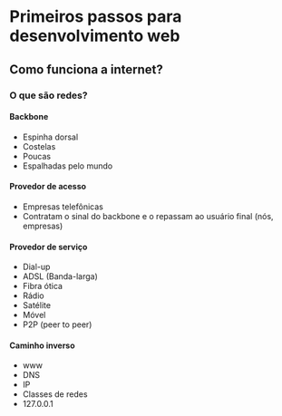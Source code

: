 # Primeiros passos para desenvolvimento web



## Como funciona a internet?



### O que são redes?

#### Backbone

* Espinha dorsal
* Costelas
* Poucas
* Espalhadas pelo mundo

#### Provedor de acesso

* Empresas telefônicas
* Contratam o sinal do backbone e o repassam ao usuário final (nós, empresas)

#### Provedor de serviço

* Dial-up
* ADSL (Banda-larga)
* Fibra ótica
* Rádio
* Satélite
* Móvel
* P2P (peer to peer)

#### Caminho inverso

* www
* DNS
* IP
* Classes de redes
* 127.0.0.1